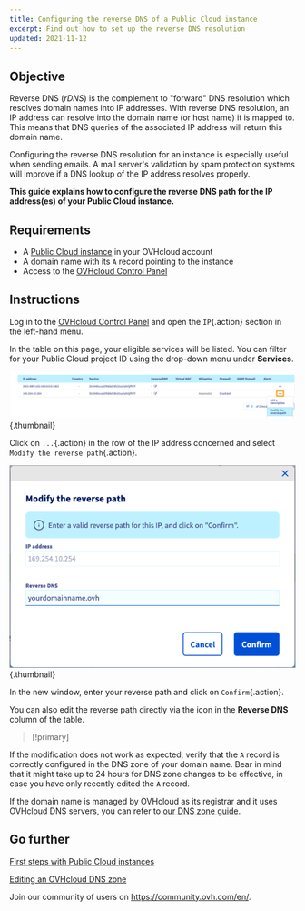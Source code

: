 ```yaml
---
title: Configuring the reverse DNS of a Public Cloud instance
excerpt: Find out how to set up the reverse DNS resolution
updated: 2021-11-12
---
```



## Objective

Reverse DNS (*rDNS*) is the complement to "forward" DNS resolution which resolves domain names into IP addresses. With reverse DNS resolution, an IP address can resolve into the domain name (or host name) it is mapped to. This means that DNS queries of the associated IP address will return this domain name.

Configuring the reverse DNS resolution for an instance is especially useful when sending emails. A mail server's validation by spam protection systems will improve if a DNS lookup of the IP address resolves properly.

**This guide explains how to configure the reverse DNS path for the IP address(es) of your Public Cloud instance.**

## Requirements

- A [Public Cloud instance](https://www.ovhcloud.com/en/public-cloud/) in your OVHcloud account
- A domain name with its `A` record pointing to the instance
- Access to the [OVHcloud Control Panel](https://ca.ovh.com/auth/?action=gotomanager&from=https://www.ovh.com/world/&ovhSubsidiary=we)

## Instructions

Log in to the [OVHcloud Control Panel](https://ca.ovh.com/auth/?action=gotomanager&from=https://www.ovh.com/world/&ovhSubsidiary=we) and open the `IP`{.action} section in the left-hand menu.

In the table on this page, your eligible services will be listed. You can filter for your Public Cloud project ID using the drop-down menu under **Services**.

![Reverse DNS](images/reversecp01.png){.thumbnail}

Click on `...`{.action} in the row of the IP address concerned and select `Modify the reverse path`{.action}.

![Reverse DNS](images/reversecp02.png){.thumbnail}

In the new window, enter your reverse path and click on `Confirm`{.action}.

You can also edit the reverse path directly via the icon in the **Reverse DNS** column of the table.

> [!primary]
>
If the modification does not work as expected, verify that the `A` record is correctly configured in the DNS zone of your domain name. Bear in mind that it might take up to 24 hours for DNS zone changes to be effective, in case you have only recently edited the `A` record.
>
If the domain name is managed by OVHcloud as its registrar and it uses OVHcloud DNS servers, you can refer to [our DNS zone guide](/pages/web_cloud/domains/dns_zone_edit).
>

## Go further <a name="gofurther"></a>

[First steps with Public Cloud instances](/pages/public_cloud/compute/public-cloud-first-steps)

[Editing an OVHcloud DNS zone](/pages/web_cloud/domains/dns_zone_edit)

Join our community of users on <https://community.ovh.com/en/>.
